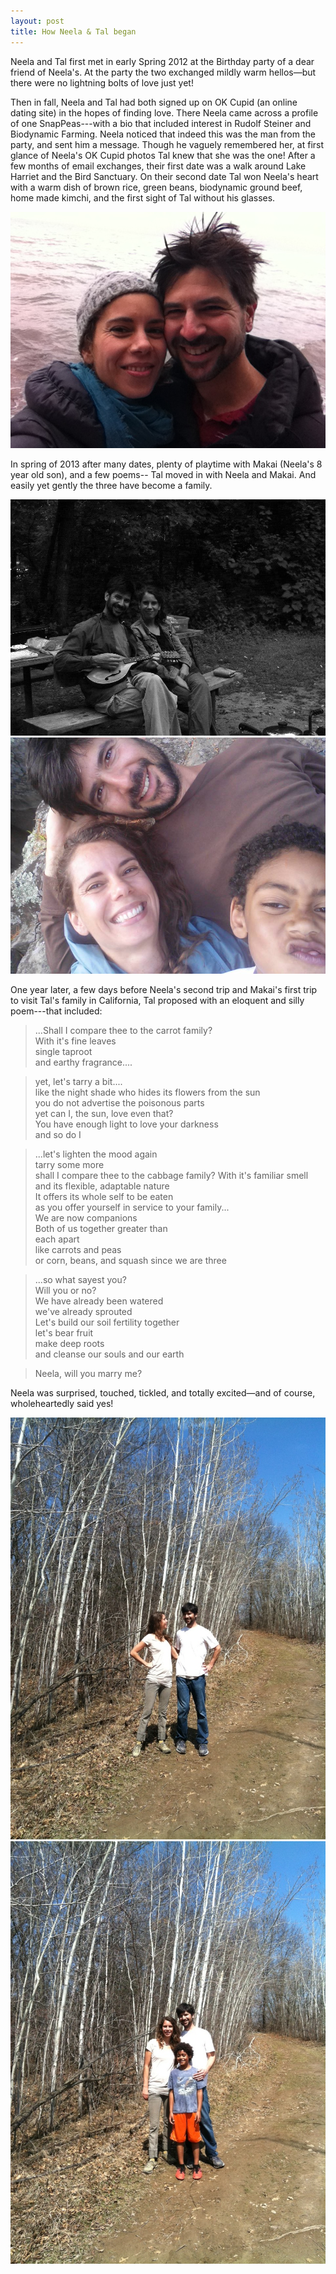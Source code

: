 ```yaml
---
layout: post
title: How Neela & Tal began
---
```



Neela and Tal first met in early Spring 2012 at the Birthday party of a dear friend of Neela's. At the party the two exchanged mildly warm hellos—but there were no lightning bolts of love just yet!

Then in fall, Neela and Tal had both signed up on OK Cupid (an online dating site) in the hopes of finding love. There Neela came across a profile of one SnapPeas---with a bio that included interest in Rudolf Steiner and Biodynamic Farming. Neela noticed that indeed this was the man from the party, and sent him a message. Though he vaguely remembered her, at first glance of Neela's OK Cupid photos Tal knew that she was the one! After a few months of email exchanges, their first date was a walk around Lake Harriet and the Bird Sanctuary. On their second date Tal won Neela's heart with a warm dish of brown rice, green beans, biodynamic ground beef, home made kimchi, and the first sight of Tal without his glasses.

![neela and tal by water](/img/nt-water.jpg)

In spring of 2013 after many dates, plenty of playtime with Makai (Neela's 8 year old son), and a few poems-- Tal moved in with Neela and Makai. And easily yet gently the three have become a family. 

![neela and tal with a mandolin (2up)](/img/neelatalmando.jpg)
![neela, tal and makai (2up)](/img/ntm.jpg)

One year later, a few days before Neela's second trip and Makai's first trip to visit Tal's family in California, Tal proposed with an eloquent and silly poem---that included:

> ...Shall I compare thee to the carrot family?  
With it's fine leaves  
single taproot  
and earthy fragrance....  

> yet, let's tarry a bit....  
like the night shade who hides its flowers from the sun  
you do not advertise the poisonous parts  
yet can I, the sun, love even that?  
You have enough light to love your darkness  
and so do I  

> ...let's lighten the mood again  
tarry some more  
shall I compare thee to the cabbage family? With it's familiar smell  
and its flexible, adaptable nature  
It offers its whole self to be eaten  
as you offer yourself in service to your family...  
We are now companions  
Both of us together greater than  
each apart  
like carrots and peas  
or corn, beans, and squash since we are three  

> ...so what sayest you?  
Will you or no?  
We have already been watered  
we've already sprouted  
Let's build our soil fertility together  
let's bear fruit  
make deep roots  
and cleanse our souls and our earth  

> Neela, will you marry me?

Neela was surprised, touched, tickled, and totally excited—and of course, wholeheartedly said yes!

![neela and tal in the woods, birch trees (2up)](/img/nt-woods.jpg)
![neela, tal, and makai in the woods, birch trees (2up)](/img/ntm-woods.jpg) 
